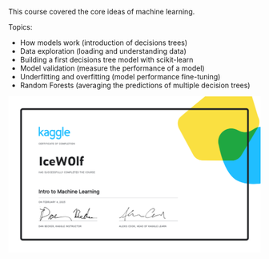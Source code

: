 This course covered the core ideas of machine learning.

Topics:
- How models work (introduction of decisions trees)
- Data exploration (loading and understanding data)
- Building a first decisions tree model with scikit-learn
- Model validation (measure the performance of a model)
- Underfitting and overfitting (model performance fine-tuning)
- Random Forests (averaging the predictions of multiple decision trees)

![alt text](https://github.com/IceW0lf/learning-portfolio/blob/main/Kaggle/3%20-%20Intro%20to%20Machine%20Learning/Certificate%20-%20Intro%20to%20Machine%20Learning.png)
